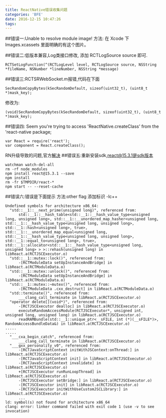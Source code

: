 ```yaml
---
title: ReactNative错误收集问题
categories: 'BFE'
date: 2016-12-15 10:47:26
tags:
---
```


##错误一:Unable to resolve module image!
方法:	在 Xcode 下 Images.xcassets 里面明确的有这个图片。

##错误二:低版本兼容,Log类接口修改, 添加 RCTLogSource source 即可.
	
	RCTSetLogFunction(^(RCTLogLevel level, RCTLogSource source, NSString *fileName, NSNumber *lineNumber, NSString *message)

##错误三:RCTSRWebSocket.m报错,代码在下面

	SecRandomCopyBytes(kSecRandomDefault, sizeof(uint32_t), (uint8_t *)mask_key);
修改为:
	
	(void)SecRandomCopyBytes(kSecRandomDefault, sizeof(uint32_t), (uint8_t *)mask_key);	

##错误四: Seem you're trying to access 'ReactNative.createClass' from the 'react-native package;

	var React = require('react');
	var component = React.createClass();

RN升级导致的问题,官方[解决](http://bbs.reactnative.cn/topic/1857/seems-you-re-trying-to-access-reactnative-createclass/7)
##错误五:重新安装sdk,react@15.3.1是sdk版本

```	
watchman watch-del-all
rm -rf node_modules
npm install react@15.3.1 --save
npm install
rm -fr $TMPDIR/react-*
npm start -- --reset-cache	
```		
##错误六:错误是下面提示
方法:other flag 添加标识 -lc++ 

```
Undefined symbols for architecture x86_64:
  "std::__1::__next_prime(unsigned long)", referenced from:
      std::__1::__hash_table<std::__1::__hash_value_type<unsigned long, unsigned long>, std::__1::__unordered_map_hasher<unsigned long, std::__1::__hash_value_type<unsigned long, unsigned long>, std::__1::hash<unsigned long>, true>, std::__1::__unordered_map_equal<unsigned long, std::__1::__hash_value_type<unsigned long, unsigned long>, std::__1::equal_to<unsigned long>, true>, std::__1::allocator<std::__1::__hash_value_type<unsigned long, unsigned long> > >::rehash(unsigned long) in libReact.a(RCTJSCExecutor.o)
  "std::__1::mutex::lock()", referenced from:
      -[RCTModuleData setUpInstanceAndBridge] in libReact.a(RCTModuleData.o)
  "std::__1::mutex::unlock()", referenced from:
      -[RCTModuleData setUpInstanceAndBridge] in libReact.a(RCTModuleData.o)
  "std::__1::mutex::~mutex()", referenced from:
      -[RCTModuleData .cxx_destruct] in libReact.a(RCTModuleData.o)
  "std::terminate()", referenced from:
      ___clang_call_terminate in libReact.a(RCTJSCExecutor.o)
  "operator delete[](void*)", referenced from:
      -[RCTJSCExecutor dealloc] in libReact.a(RCTJSCExecutor.o)
      executeRandomAccessModule(RCTJSCExecutor*, unsigned int, unsigned long, unsigned long) in libReact.a(RCTJSCExecutor.o)
      readRAMBundle(std::__1::unique_ptr<__sFILE, int (*)(__sFILE*)>, RandomAccessBundleData&) in libReact.a(RCTJSCExecutor.o)
.....
.....
  "___cxa_begin_catch", referenced from:
      ___clang_call_terminate in libReact.a(RCTJSCExecutor.o)
  "___gxx_personality_v0", referenced from:
      -[RCTJavaScriptContext initWithJSContext:onThread:] in libReact.a(RCTJSCExecutor.o)
      -[RCTJavaScriptContext init] in libReact.a(RCTJSCExecutor.o)
      -[RCTJavaScriptContext invalidate] in libReact.a(RCTJSCExecutor.o)
      +[RCTJSCExecutor runRunLoopThread] in libReact.a(RCTJSCExecutor.o)
      -[RCTJSCExecutor setBridge:] in libReact.a(RCTJSCExecutor.o)
      -[RCTJSCExecutor init] in libReact.a(RCTJSCExecutor.o)
      -[RCTJSCExecutor initWithUseCustomJSCLibrary:] in libReact.a(RCTJSCExecutor.o)
      ...
ld: symbol(s) not found for architecture x86_64
clang: error: linker command failed with exit code 1 (use -v to see invocation)
```
